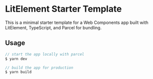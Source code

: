 # LitElement Starter Template

This is a minimal starter template for a Web Components app built with LitElement, TypeScript, and Parcel for bundling.

## Usage

```typescript
// start the app locally with parcel
$ yarn dev

// build the app for production
$ yarn build
```
